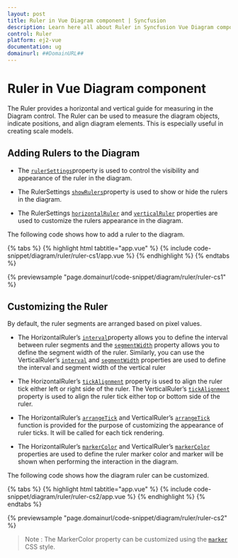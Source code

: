 ```yaml
---
layout: post
title: Ruler in Vue Diagram component | Syncfusion
description: Learn here all about Ruler in Syncfusion Vue Diagram component of Syncfusion Essential JS 2 and more.
control: Ruler 
platform: ej2-vue
documentation: ug
domainurl: ##DomainURL##
---
```


# Ruler in Vue Diagram component

The Ruler provides a horizontal and vertical guide for measuring in the Diagram control. The Ruler can be used to measure the diagram objects, indicate positions, and align diagram elements. This is especially useful in creating scale models.

## Adding Rulers to the Diagram

* The [`rulerSettings`](https://ej2.syncfusion.com/vue/documentation/api/diagram/rulerSettings/)property is used to control the visibility and appearance of the ruler in the diagram.

* The RulerSettings [`showRulers`](https://ej2.syncfusion.com/vue/documentation/api/diagram/rulerSettings/#showrulers)property is used to show or hide the rulers in the diagram.

* The RulerSettings [`horizontalRuler`](https://ej2.syncfusion.com/vue/documentation/api/diagram/rulerSettings/#horizontalruler) and [`verticalRuler`](https://ej2.syncfusion.com/vue/documentation/api/diagram/rulerSettings/#verticalruler) properties are used to customize the rulers appearance in the diagram.

The following code shows how to add a ruler to the diagram.

{% tabs %}
{% highlight html tabtitle="app.vue" %}
{% include code-snippet/diagram/ruler/ruler-cs1/app.vue %}
{% endhighlight %}
{% endtabs %}
        
{% previewsample "page.domainurl/code-snippet/diagram/ruler/ruler-cs1" %}

## Customizing the Ruler

By default, the ruler segments are arranged based on pixel values.

* The HorizontalRuler’s [`interval`](https://ej2.syncfusion.com/vue/documentation/api/diagram/diagramRuler/#interval)property allows you to define the interval between ruler segments and the [`segmentWidth`](https://ej2.syncfusion.com/vue/documentation/api/diagram/diagramRuler/#segmentwidth) property allows you to define the segment width of the ruler. Similarly, you can use the VerticalRuler’s [`interval`](https://ej2.syncfusion.com/vue/documentation/api/diagram/diagramRuler/#interval) and [`segmentWidth`](https://ej2.syncfusion.com/vue/documentation/api/diagram/diagramRuler/#segmentwidth) properties are used to define the interval and segment width of the vertical ruler

* The HorizontalRuler’s [`tickAlignment`](https://ej2.syncfusion.com/vue/documentation/api/diagram/diagramRuler/#tickalignment) property is used to align the ruler tick either left or right side of the ruler. The VerticalRuler’s [`tickAlignment`](https://ej2.syncfusion.com/vue/documentation/api/diagram/diagramRuler/#tickalignment) property is used to align the ruler tick either top or bottom side of the ruler.

* The HorizontalRuler’s [`arrangeTick`](https://ej2.syncfusion.com/vue/documentation/api/diagram/diagramRuler/#arrangetick) and VerticalRuler’s [`arrangeTick`](https://ej2.syncfusion.com/vue/documentation/api/diagram/diagramRuler/#arrangetick) function is provided for the purpose of customizing the appearance of ruler ticks. It will be called for each tick rendering.

* The HorizontalRuler’s [`markerColor`](https://ej2.syncfusion.com/vue/documentation/api/diagram/diagramRuler/#markercolor) and VerticalRuler’s [`markerColor`](https://ej2.syncfusion.com/vue/documentation/api/diagram/diagramRuler/#markercolor) properties are used to define the ruler marker color and marker will be shown when performing the interaction in the diagram.

The following code shows how the diagram ruler can be customized.

{% tabs %}
{% highlight html tabtitle="app.vue" %}
{% include code-snippet/diagram/ruler/ruler-cs2/app.vue %}
{% endhighlight %}
{% endtabs %}
        
{% previewsample "page.domainurl/code-snippet/diagram/ruler/ruler-cs2" %}
>Note : The MarkerColor property can be customized using the [`marker`](./style#customizing-the-ruler) CSS style.
